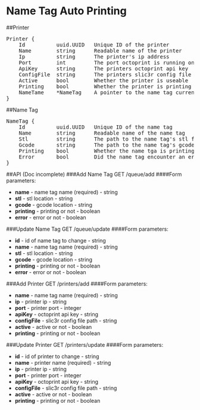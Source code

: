# Name Tag Auto Printing

##Printer
<pre>
Printer {
	Id			uuid.UUID 	Unique ID of the printer
	Name		string		Readable name of the printer
	Ip			string		The printer's ip address
	Port		int			The port octoprint is running on
	ApiKey		string		The printers octoprint api key
	ConfigFile	string		The printers slic3r config file (default used if not provided)
	Active		bool		Whether the printer is useable
	Printing	bool		Whether the printer is printing
	NameTame	*NameTag	A pointer to the name tag currently assigned to the printer
}
</pre>

##Name Tag
<pre>
NameTag {
	Id			uuid.UUID 	Unique ID of the name tag
	Name		string		Readable name of the name tag
	Stl			string		The path to the name tag's stl file (blank if not created)
	Gcode		string		The path to the name tag's gcode file (blank if not created)
	Printing	bool		Whether the name tga is printing
	Error		bool		Did the name tag encounter an error (system will ignore name tag if true)
}
</pre>

##API (Doc incomplete)
###Add Name Tag
GET /queue/add
####Form parameters:
 - **name** - name tag name (required) - string
 - **stl** - stl location - string
 - **gcode** - gcode location - string
 - **printing** - printing or not - boolean
 - **error** - error or not - boolean

###Update Name Tag
GET /queue/update
####Form parameters:
 - **id** - id of name tag to change - string
 - **name** - name tag name (required) - string
 - **stl** - stl location - string
 - **gcode** - gcode location - string
 - **printing** - printing or not - boolean
 - **error** - error or not - boolean

###Add Printer
GET /printers/add
####Form parameters:
 - **name** - name tag name (required) - string
 - **ip** - printer ip - string
 - **port** - printer port - integer
 - **apiKey** - octoprint api key - string
 - **configFile** - slic3r config file path - string
 - **active** - active or not - boolean
 - **printing** - printing or not - boolean

###Update Printer
GET /printers/update
####Form parameters:
 - **id** - id of printer to change - string
 - **name** - printer name (required) - string
 - **ip** - printer ip - string
 - **port** - printer port - integer
 - **apiKey** - octoprint api key - string
 - **configFile** - slic3r config file path - string
 - **active** - active or not - boolean
 - **printing** - printing or not - boolean
